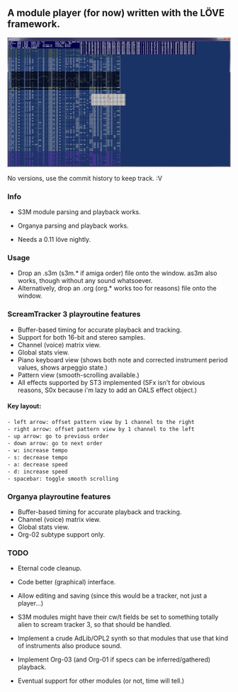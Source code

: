 ﻿A module player (for now) written with the LÖVE framework.
----------------------------------------------------------

![Here would be an image of the interface...](lovetracker.png "s3m interface")

No versions, use the commit history to keep track. :V

### Info

- S3M module parsing and playback works.
- Organya parsing and playback works.

- Needs a 0.11 löve nightly.

### Usage

- Drop an .s3m (s3m.* if amiga order) file onto the window. as3m also works, though without any sound whatsoever.
- Alternatively, drop an .org (org.* works too for reasons) file onto the window.

### ScreamTracker 3 playroutine features

- Buffer-based timing for accurate playback and tracking.
- Support for both 16-bit and stereo samples.
- Channel (voice) matrix view.
- Global stats view.
- Piano keyboard view (shows both note and corrected instrument period values, shows arpeggio state.)
- Pattern view (smooth-scrolling available.)
- All effects supported by ST3 implemented (SFx isn't for obvious reasons, S0x because i'm lazy to add an OALS effect object.)

#### Key layout:

	- left arrow: offset pattern view by 1 channel to the right
	- right arrow: offset pattern view by 1 channel to the left
	- up arrow: go to previous order
	- down arrow: go to next order
	- w: increase tempo
	- s: decrease tempo
	- a: decrease speed
	- d: increase speed
	- spacebar: toggle smooth scrolling

### Organya playroutine features

- Buffer-based timing for accurate playback and tracking.
- Channel (voice) matrix view.
- Global stats view.
- Org-02 subtype support only.

### TODO

- Eternal code cleanup.
- Code better (graphical) interface.
- Allow editing and saving (since this would be a tracker, not just a player...)

- S3M modules might have their cw/t fields be set to something totally alien to scream tracker 3, so that should be handled.
- Implement a crude AdLib/OPL2 synth so that modules that use that kind of instruments also produce sound.
- Implement Org-03 (and Org-01 if specs can be inferred/gathered) playback.

- Eventual support for other modules (or not, time will tell.)
